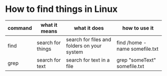How to find things in Linux
===========================

  command | what it means | what it does | how to use it
----------|---------------|--------------|--------------
find      | search for things | search for files and folders on your system | find /home -name somefile.txt
grep      | search for text   | search for text in a file                   | grep "someText" somefile.txt
